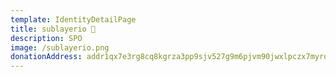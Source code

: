 ```yaml
---
template: IdentityDetailPage
title: sublayerio 🚀
description: SPO
image: /sublayerio.png
donationAddress: addr1qx7e3rg8cq8kgrza3pp9sjv527g9m6pjvm90jwxlpczx7myrq8xs909fhky97vm27e4aylxtsk4rf43rks6cx5sdy3dsngr7e3
---
```

